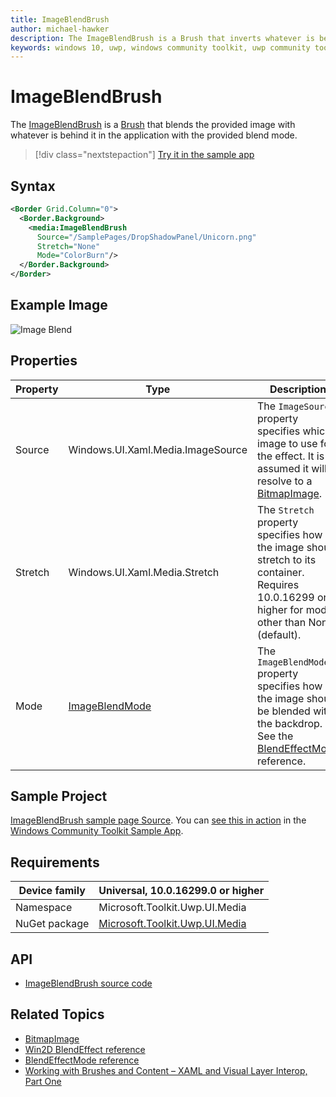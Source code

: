 ```yaml
---
title: ImageBlendBrush
author: michael-hawker
description: The ImageBlendBrush is a Brush that inverts whatever is behind it in the application.
keywords: windows 10, uwp, windows community toolkit, uwp community toolkit, uwp toolkit, brush, backdrop, image, blend
---
```


# ImageBlendBrush

The [ImageBlendBrush](https://docs.microsoft.com/dotnet/api/microsoft.toolkit.uwp.ui.media.imageblendbrush) is a [Brush](https://docs.microsoft.com/uwp/api/windows.ui.xaml.media.brush) that blends the provided image with whatever is behind it in the application with the provided blend mode.

> [!div class="nextstepaction"]
> [Try it in the sample app](uwpct://Brushes?sample=ImageBlendBrush)

## Syntax

```xml
<Border Grid.Column="0">
  <Border.Background>
    <media:ImageBlendBrush
      Source="/SamplePages/DropShadowPanel/Unicorn.png"
      Stretch="None"
      Mode="ColorBurn"/>
  </Border.Background>
</Border>
```

## Example Image

![Image Blend](../resources/images/Brushes/ImageBlend.jpg "Image Blend")

## Properties

| Property | Type | Description |
| -- | -- | -- |
| Source | Windows.UI.Xaml.Media.ImageSource | The `ImageSource` property specifies which image to use for the effect.  It is assumed it will resolve to a [BitmapImage](https://docs.microsoft.com/uwp/api/windows.ui.xaml.media.imaging.bitmapimage). |
| Stretch | Windows.UI.Xaml.Media.Stretch | The `Stretch` property specifies how the image should stretch to its container.  Requires 10.0.16299 or higher for modes other than None (default). |
| Mode | [ImageBlendMode](https://docs.microsoft.com/dotnet/api/microsoft.toolkit.uwp.ui.media.imageblendmode) | The `ImageBlendMode` property specifies how the image should be blended with the backdrop.  See the [BlendEffectMode](http://microsoft.github.io/Win2D/html/T_Microsoft_Graphics_Canvas_Effects_BlendEffectMode.htm) reference. |

## Sample Project

[ImageBlendBrush sample page Source](https://github.com/Microsoft/WindowsCommunityToolkit//tree/master/Microsoft.Toolkit.Uwp.SampleApp/SamplePages/ImageBlendBrush). You can [see this in action](uwpct://Brushes?sample=ImageBlendBrush) in the [Windows Community Toolkit Sample App](https://aka.ms/uwptoolkitapp).

## Requirements

| Device family | Universal, 10.0.16299.0 or higher |
| --- | --- |
| Namespace | Microsoft.Toolkit.Uwp.UI.Media |
| NuGet package | [Microsoft.Toolkit.Uwp.UI.Media](https://www.nuget.org/packages/Microsoft.Toolkit.Uwp.UI.Media/)

## API

* [ImageBlendBrush source code](https://github.com/windows-toolkit/WindowsCommunityToolkit/blob/master/Microsoft.Toolkit.Uwp.UI.Media/Brushes/ImageBlendBrush.cs)

## Related Topics

* [BitmapImage](https://docs.microsoft.com/uwp/api/windows.ui.xaml.media.imaging.bitmapimage)
* [Win2D BlendEffect reference](http://microsoft.github.io/Win2D/html/T_Microsoft_Graphics_Canvas_Effects_BlendEffect.htm)
* [BlendEffectMode reference](http://microsoft.github.io/Win2D/html/T_Microsoft_Graphics_Canvas_Effects_BlendEffectMode.htm)
* [Working with Brushes and Content – XAML and Visual Layer Interop, Part One](https://blogs.windows.com/buildingapps/2017/07/18/working-brushes-content-xaml-visual-layer-interop-part-one/#c57zf3bW4ylLlSvJ.97)
